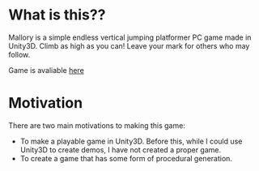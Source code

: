 # What is this??
Mallory is a simple endless vertical jumping platformer PC game made in Unity3D.
Climb as high as you can! Leave your mark for others who may follow.

Game is avaliable [here](https://momohoudai.itch.io/mallory)

# Motivation
There are two main motivations to making this game:
*  To make a playable game in Unity3D. Before this, while I could use Unity3D
to create demos, I have not created a proper game. 
* To create a game that has some form of procedural generation.

